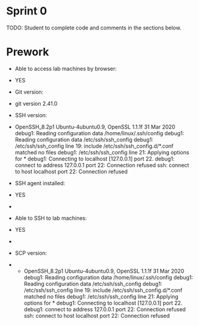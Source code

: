 # Sprint 0
TODO: Student to complete code and comments in the sections below.

# Prework
- Able to access lab machines by browser:
- YES

- Git version:
- git version 2.41.0

- SSH version:
- OpenSSH_8.2p1 Ubuntu-4ubuntu0.9, OpenSSL 1.1.1f  31 Mar 2020
debug1: Reading configuration data /home/linux/.ssh/config
debug1: Reading configuration data /etc/ssh/ssh_config
debug1: /etc/ssh/ssh_config line 19: include /etc/ssh/ssh_config.d/*.conf matched no files
debug1: /etc/ssh/ssh_config line 21: Applying options for *
debug1: Connecting to localhost [127.0.0.1] port 22.
debug1: connect to address 127.0.0.1 port 22: Connection refused
ssh: connect to host localhost port 22: Connection refused

- SSH agent installed:
- YES
- 
- Able to SSH to lab machines:
- YES
- 
- SCP version:
- - OpenSSH_8.2p1 Ubuntu-4ubuntu0.9, OpenSSL 1.1.1f  31 Mar 2020
debug1: Reading configuration data /home/linux/.ssh/config
debug1: Reading configuration data /etc/ssh/ssh_config
debug1: /etc/ssh/ssh_config line 19: include /etc/ssh/ssh_config.d/*.conf matched no files
debug1: /etc/ssh/ssh_config line 21: Applying options for *
debug1: Connecting to localhost [127.0.0.1] port 22.
debug1: connect to address 127.0.0.1 port 22: Connection refused
ssh: connect to host localhost port 22: Connection refused

